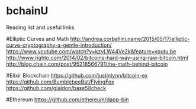 # bchainU
Reading list and useful links

#Elliptic Curves and Math
http://andrea.corbellini.name/2015/05/17/elliptic-curve-cryptography-a-gentle-introduction/
https://www.youtube.com/watch?v=kzyLW44Ve2k&feature=youtu.be 
http://www.righto.com/2014/02/bitcoins-hard-way-using-raw-bitcoin.html 
http://blog.chain.com/post/95218566791/the-math-behind-bitcoin

#Elixir Blockchain
https://github.com/justinlynn/bitcoin-ex
https://github.com/BumblebeeBat/FlyingFox
https://github.com/gjaldon/base58check

#Ethereum 
https://github.com/ethereum/dapp-bin

